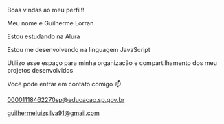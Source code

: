 Boas vindas ao meu perfil!!

Meu nome é Guilherme Lorran

Estou estudando na Alura

Estou me desenvolvendo na linguagem JavaScript

Utilizo esse espaço para minha organização e compartilhamento dos meu projetos desenvolvidos


Você pode entrar em contato comigo 📫

00001118462270sp@educacao.sp.gov.br

guilhermeluizsilva91@gmail.com
